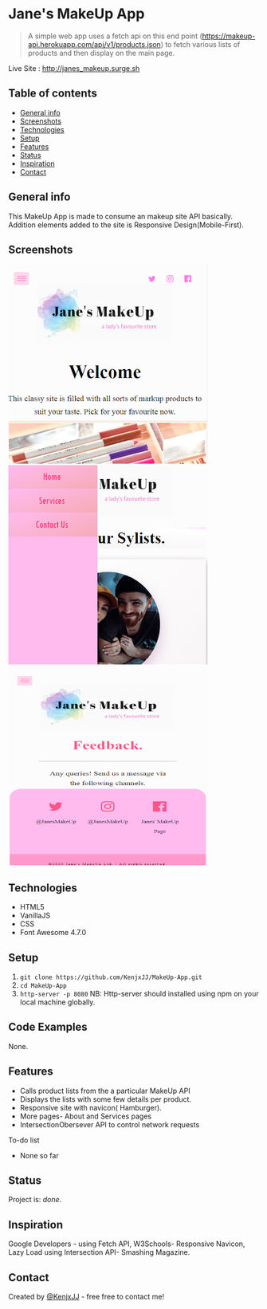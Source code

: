 # Jane's MakeUp App 

> A simple web app uses a fetch api on this end point (https://makeup-api.herokuapp.com/api/v1/products.json) to fetch 
various lists of products and then display on the main page.

Live Site : http://janes_makeup.surge.sh

## Table of contents

* [General info](#general-info)
* [Screenshots](#screenshots)
* [Technologies](#technologies)
* [Setup](#setup)
* [Features](#features)
* [Status](#status)
* [Inspiration](#inspiration)
* [Contact](#contact)

## General info

This MakeUp App is made to consume an makeup site API basically.
Addition elements added to the site is Responsive Design(Mobile-First).

## Screenshots

![Screenshot 1](img\screenshots\screenshot1.png "Home Page")
![Screenshot 2](img\screenshots\screenshot2.png "Services Page with open Header section")
![Screenshot 3](img\screenshots\screenshot3.png "Contact Us Page")

## Technologies

* HTML5 
* VanillaJS
* CSS
* Font Awesome 4.7.0

## Setup

1. `git clone https://github.com/KenjxJJ/MakeUp-App.git`
2. `cd MakeUp-App`
3. `http-server -p 8080` 
NB: Http-server should installed using npm on your local machine globally.


## Code Examples

None.

## Features 

* Calls product lists from the a particular  MakeUp API
* Displays the lists with some few details per product.
* Responsive site with navicon( Hamburger).
* More pages- About and Services pages
* IntersectionObersever API to control network requests

To-do list
* None so far

## Status

Project is: _done_.

## Inspiration

Google Developers -  using Fetch API, W3Schools- Responsive Navicon, Lazy Load using Intersection API- Smashing Magazine.

## Contact

Created by [@KenjxJJ](joelkiggwe94@gmail.com) - free free to contact me!


